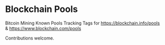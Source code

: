 Blockchain Pools
======================

Bitcoin Mining Known Pools Tracking Tags for https://blockchain.info/pools & https://www.blockchain.com/pools

Contributions welcome.
